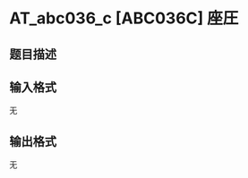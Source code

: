 # AT_abc036_c [ABC036C] 座圧

## 题目描述

[problemUrl]: https://atcoder.jp/contests/abc036/tasks/abc036_c

## 输入格式

无

## 输出格式

无